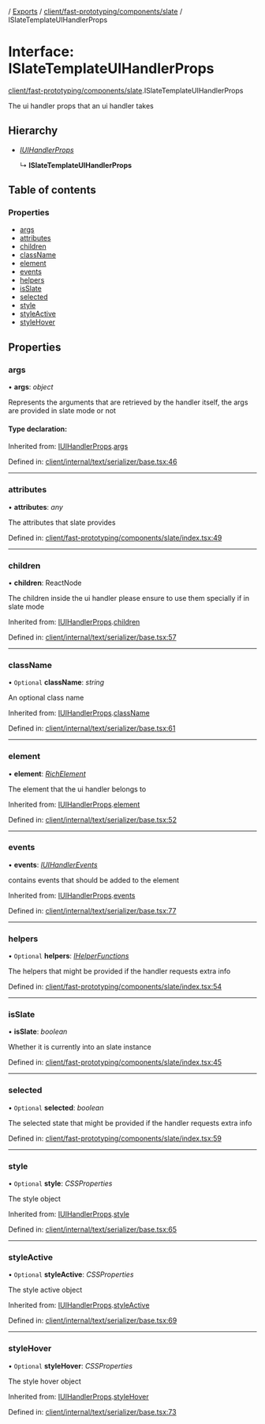 [](../README.md) / [Exports](../modules.md) / [client/fast-prototyping/components/slate](../modules/client_fast_prototyping_components_slate.md) / ISlateTemplateUIHandlerProps

# Interface: ISlateTemplateUIHandlerProps

[client/fast-prototyping/components/slate](../modules/client_fast_prototyping_components_slate.md).ISlateTemplateUIHandlerProps

The ui handler props that an ui handler takes

## Hierarchy

* [*IUIHandlerProps*](client_internal_text_serializer_base.iuihandlerprops.md)

  ↳ **ISlateTemplateUIHandlerProps**

## Table of contents

### Properties

- [args](client_fast_prototyping_components_slate.islatetemplateuihandlerprops.md#args)
- [attributes](client_fast_prototyping_components_slate.islatetemplateuihandlerprops.md#attributes)
- [children](client_fast_prototyping_components_slate.islatetemplateuihandlerprops.md#children)
- [className](client_fast_prototyping_components_slate.islatetemplateuihandlerprops.md#classname)
- [element](client_fast_prototyping_components_slate.islatetemplateuihandlerprops.md#element)
- [events](client_fast_prototyping_components_slate.islatetemplateuihandlerprops.md#events)
- [helpers](client_fast_prototyping_components_slate.islatetemplateuihandlerprops.md#helpers)
- [isSlate](client_fast_prototyping_components_slate.islatetemplateuihandlerprops.md#isslate)
- [selected](client_fast_prototyping_components_slate.islatetemplateuihandlerprops.md#selected)
- [style](client_fast_prototyping_components_slate.islatetemplateuihandlerprops.md#style)
- [styleActive](client_fast_prototyping_components_slate.islatetemplateuihandlerprops.md#styleactive)
- [styleHover](client_fast_prototyping_components_slate.islatetemplateuihandlerprops.md#stylehover)

## Properties

### args

• **args**: *object*

Represents the arguments that are retrieved
by the handler itself, the args are provided in slate
mode or not

#### Type declaration:

Inherited from: [IUIHandlerProps](client_internal_text_serializer_base.iuihandlerprops.md).[args](client_internal_text_serializer_base.iuihandlerprops.md#args)

Defined in: [client/internal/text/serializer/base.tsx:46](https://github.com/onzag/itemize/blob/28218320/client/internal/text/serializer/base.tsx#L46)

___

### attributes

• **attributes**: *any*

The attributes that slate provides

Defined in: [client/fast-prototyping/components/slate/index.tsx:49](https://github.com/onzag/itemize/blob/28218320/client/fast-prototyping/components/slate/index.tsx#L49)

___

### children

• **children**: ReactNode

The children inside the ui handler
please ensure to use them specially if in slate mode

Inherited from: [IUIHandlerProps](client_internal_text_serializer_base.iuihandlerprops.md).[children](client_internal_text_serializer_base.iuihandlerprops.md#children)

Defined in: [client/internal/text/serializer/base.tsx:57](https://github.com/onzag/itemize/blob/28218320/client/internal/text/serializer/base.tsx#L57)

___

### className

• `Optional` **className**: *string*

An optional class name

Inherited from: [IUIHandlerProps](client_internal_text_serializer_base.iuihandlerprops.md).[className](client_internal_text_serializer_base.iuihandlerprops.md#classname)

Defined in: [client/internal/text/serializer/base.tsx:61](https://github.com/onzag/itemize/blob/28218320/client/internal/text/serializer/base.tsx#L61)

___

### element

• **element**: [*RichElement*](../modules/client_internal_text_serializer.md#richelement)

The element that the ui handler belongs to

Inherited from: [IUIHandlerProps](client_internal_text_serializer_base.iuihandlerprops.md).[element](client_internal_text_serializer_base.iuihandlerprops.md#element)

Defined in: [client/internal/text/serializer/base.tsx:52](https://github.com/onzag/itemize/blob/28218320/client/internal/text/serializer/base.tsx#L52)

___

### events

• **events**: [*IUIHandlerEvents*](client_internal_text_serializer_base.iuihandlerevents.md)

contains events that should be added to the element

Inherited from: [IUIHandlerProps](client_internal_text_serializer_base.iuihandlerprops.md).[events](client_internal_text_serializer_base.iuihandlerprops.md#events)

Defined in: [client/internal/text/serializer/base.tsx:77](https://github.com/onzag/itemize/blob/28218320/client/internal/text/serializer/base.tsx#L77)

___

### helpers

• `Optional` **helpers**: [*IHelperFunctions*](client_fast_prototyping_components_slate.ihelperfunctions.md)

The helpers that might be provided if the handler
requests extra info

Defined in: [client/fast-prototyping/components/slate/index.tsx:54](https://github.com/onzag/itemize/blob/28218320/client/fast-prototyping/components/slate/index.tsx#L54)

___

### isSlate

• **isSlate**: *boolean*

Whether it is currently into an slate instance

Defined in: [client/fast-prototyping/components/slate/index.tsx:45](https://github.com/onzag/itemize/blob/28218320/client/fast-prototyping/components/slate/index.tsx#L45)

___

### selected

• `Optional` **selected**: *boolean*

The selected state that might be provided if the handler
requests extra info

Defined in: [client/fast-prototyping/components/slate/index.tsx:59](https://github.com/onzag/itemize/blob/28218320/client/fast-prototyping/components/slate/index.tsx#L59)

___

### style

• `Optional` **style**: *CSSProperties*

The style object

Inherited from: [IUIHandlerProps](client_internal_text_serializer_base.iuihandlerprops.md).[style](client_internal_text_serializer_base.iuihandlerprops.md#style)

Defined in: [client/internal/text/serializer/base.tsx:65](https://github.com/onzag/itemize/blob/28218320/client/internal/text/serializer/base.tsx#L65)

___

### styleActive

• `Optional` **styleActive**: *CSSProperties*

The style active object

Inherited from: [IUIHandlerProps](client_internal_text_serializer_base.iuihandlerprops.md).[styleActive](client_internal_text_serializer_base.iuihandlerprops.md#styleactive)

Defined in: [client/internal/text/serializer/base.tsx:69](https://github.com/onzag/itemize/blob/28218320/client/internal/text/serializer/base.tsx#L69)

___

### styleHover

• `Optional` **styleHover**: *CSSProperties*

The style hover object

Inherited from: [IUIHandlerProps](client_internal_text_serializer_base.iuihandlerprops.md).[styleHover](client_internal_text_serializer_base.iuihandlerprops.md#stylehover)

Defined in: [client/internal/text/serializer/base.tsx:73](https://github.com/onzag/itemize/blob/28218320/client/internal/text/serializer/base.tsx#L73)

